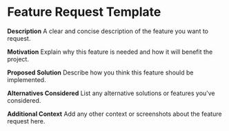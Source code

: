 # Feature Request Template

**Description**
A clear and concise description of the feature you want to request.

**Motivation**
Explain why this feature is needed and how it will benefit the project.

**Proposed Solution**
Describe how you think this feature should be implemented.

**Alternatives Considered**
List any alternative solutions or features you've considered.

**Additional Context**
Add any other context or screenshots about the feature request here.